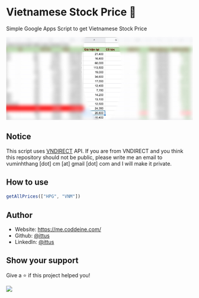 # Vietnamese Stock Price 👋
Simple Google Apps Script to get Vietnamese Stock Price

![Demo picture](./images/demo.jpg)

## Notice
This script uses [VNDIRECT](https://www.vndirect.com.vn/) API.
If you are from VNDIRECT and you think this repository should not be public, please write me an email to vuminhthang [dot] cm [at] gmail [dot] com and I will make it private.

## How to use
```javascript
getAllPrices(["HPG", "VNM"])
```

## Author

* Website: https://me.coddeine.com/
* Github: [@ittus](https://github.com/ittus)
* LinkedIn: [@ittus](https://linkedin.com/in/ittus)

## Show your support

Give a ⭐️ if this project helped you!

[<img src="https://cdn.buymeacoffee.com/buttons/default-orange.png" width="150" height="auto">](https://www.buymeacoffee.com/8buMYCOog)